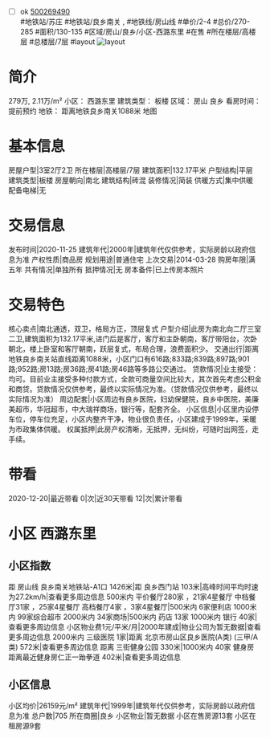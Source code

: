 - [ ] ok [500269490](https://bj.5i5j.com/ershoufang/500269490.html)  
 #地铁站/苏庄 #地铁站/良乡南关 ,  #地铁线/房山线
#单价/2-4 #总价/270-285 #面积/130-135   #区域/房山/良乡/小区-西潞东里 #在售 #所在楼层/高楼层 #总楼层/7层 #layout 
![layout](http://image2.5i5j.com//group1/M00/A4/C6/CgqJMV1k2HqAfsjnAAkjnmFklxs445.jpg_P5.jpg) 
# 简介 
 279万,  2.11万/m² 
小区： 西潞东里
建筑类型： 板楼
区域： 房山 良乡
看房时间： 提前预约
地铁： 距离地铁良乡南关1088米 地图
# 基本信息 
 房屋户型|3室2厅2卫
所在楼层|高楼层/7层
建筑面积|132.17平米
户型结构|平层
建筑类型|板楼
房屋朝向|南北
建筑结构|砖混
装修情况|简装
供暖方式|集中供暖
配备电梯|无
# 交易信息 
 发布时间|2020-11-25
建筑年代|2000年|建筑年代仅供参考，实际房龄以政府信息为准
产权性质|商品房
规划用途|普通住宅
上次交易|2014-03-28
购房年限|满五年
共有情况|单独所有
抵押情况|无
房本备件|已上传房本照片
# 交易特色 
 核心卖点|南北通透，双卫，格局方正，顶层复式
户型介绍|此房为南北向二厅三室二卫,建筑面积为132.17平米,进门后是客厅，客厅和主卧朝南，客厅带阳台，次卧朝北，楼上卧室和客厅朝南，跃层复式，布局合理，浪费面积少。
交通出行|距离地铁良乡南关站直线距离1088米，小区门口有616路;833路;839路;897路;901路;952路;房13路;房36路;房41路;房46路等多路公交通过。
贷款情况|业主接受：均可。目前业主接受多种付款方式，全款可商量空间比较大，其次首先考虑公积金和商贷。贷款情况仅供参考，最终以实际情况为准。（贷款情况仅供参考，最终以实际情况为准）
周边配套|小区周边有良乡医院，妇幼保健院，良乡中医院，美廉美超市，华冠超市，中大瑞祥商场，银行等，配套齐全。
小区信息|小区里内设停车位，停车位充足，小区内整齐干净，物业很负责任，小区建成于1999年，采暖为市政集体供暖。
权属抵押|此房产权清晰，无抵押，无纠纷，可随时出网签，走手续。
# 带看 
 2020-12-20|最近带看	 0|次|近30天带看	 12|次|累计带看
# 小区 西潞东里
## 小区指数 
 距 房山线 良乡南关地铁站-A1口 1426米|距 良乡西门站 103米|高峰时间平均时速为27.2km/h|查看更多周边信息
500米内 平价餐厅280家 ，21家4星餐厅
中档餐厅31家 ，25家4星餐厅
高档餐厅4家 ，3家4星餐厅|500米内 6家便利店
1000米内 99家综合超市
2000米内 34家商场|500米内 药店 13家
1000米内 银行 40家|查看更多周边信息
小区物业费1元/平米/月|2000年建成|物业公司为暂无数据|查看更多周边信息
2000米内 三级医院 1家|距离 北京市房山区良乡医院(A类) (三甲/A类) 572米|查看更多周边信息
距离 三街健身公园 330米|1000米内 40家 健身房
距离最近健身房仁正一跆拳道 402米|查看更多周边信息
## 小区信息 
 小区均价|26159元/m²
建筑年代|1999年|建筑年代仅供参考，实际房龄以政府信息为准
总户数|705
所在商圈|良乡
小区物业|暂无数据
小区在售房源13套
小区在租房源9套
